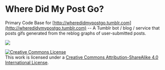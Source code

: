 Where Did My Post Go?
======

Primary Code Base for [http://wheredidmypostgo.tumblr.com](http://wheredidymypostgo.tumblr.com) -- A Tumblr bot / blog / service that posts gifs generated from the reblog graphs of user-submitted posts.  

![](http://f.cl.ly/items/0g0s2z282V3j1e2X3K2Y/animatedd537bd33.gif)

<a rel="license" href="http://creativecommons.org/licenses/by-sa/4.0/"><img alt="Creative Commons License" style="border-width:0" src="http://i.creativecommons.org/l/by-sa/4.0/88x31.png" /></a><br />This work is licensed under a <a rel="license" href="http://creativecommons.org/licenses/by-sa/4.0/">Creative Commons Attribution-ShareAlike 4.0 International License</a>.